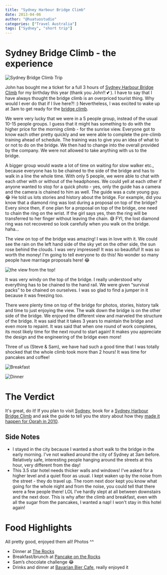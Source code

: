 ```yaml
---
title: "Sydney Harbour Bridge Climb"
date: 2013-04-06
author: "@huatuostudio"
categories: ["Travel Australia"]
tags: ["Sydney", "short trip"]
---
```

# Sydney Bridge Climb - the experience

![Sydney Bridge Climb Trip](https://lh3.googleusercontent.com/dTPV7bDRQYFLLHGqiCMyWyAZsqE2s6ofuvuRC1Fh7AW1eaFEDzXhoxhXsUULeu0Y8tDGNqloriQQ66DIZsdg-Dp7SLuQP85aJw-EIXsOaZ0-ZKCqV9pDkBq7wpXWmu_phTWbT7cGVEqpnmSN0fws6MHT69LgceRva2Zxev9ioVxyXFFw0NpereJLOuAFCh9OwJncNjbhuZ5mb9EK3QJdxYxvV3fi57An7w7ItiLMN7mofRjQW8jALHHeVauFDr1Xpu8CCNN0cGE4UJOYujKmyDGLk99WPIFruEozUevAp2NGOSvHESN81AmGYuXScptYC_MXuBf5PRyCZyy1C7_Cu6qaPM7rN2oG7UInNE4IpNgP_UBn9WsUVJNkpWeld1HuPaEjVeOshsuP3eQROItAs3uwq9SfzF6JIujSIs99alH8lDzlaTc0LTHXRSuqXHnrHYILdbNBKT1UTraOmzVH7bofQyu04C3MUZVpmleQf--sO2bBHiW-5oJBTLyjgYkv2CCW5HVM4nCDGGPRz1Bkm1F_VWygksy1URAwhjmF_4m6MC8wCNfk5vQUyq_zHUwo1KB8sWSj5p644QC9csuw8wRLfjsIIZ02Cehg3ySQ373XggV_hUA79lHPFAXDvTOKWLawjr4cta4VjCp76xouX4EmE7bOPBiE=w434-h423-no)

John has bought me a ticket for a full 3 hours of [Sydney Harbour Bridge Climb](http://www.bridgeclimb.com/) for my birthday this year (thank you John!! 💕 ). I have to say that I have always thought the bridge climb is an overpriced tourist thing. Why would I ever do that if I live here?! :) Nevertheless, I was excited to wake up at 3am to get ready for the [bridge climb](http://www.bridgeclimb.com/).

We were very lucky that we were in a 5 people group, instead of the usual 10-15 people groups. I guess that it might has something to do with the higher price for the morning climb - for the sunrise view. Everyone got to know each other pretty quickly and we were able to complete the pre-climb training ahead of schedule. The training was to give you an idea of what to or not to do on the bridge. We then had to change into the overall provided by the company. We were not allowed to take anything with us to the bridge. 

A bigger group would waste a lot of time on waiting for slow walker etc., because everyone has to be chained to the side of the bridge and has to walk in a line the whole time. With only 5 people, we were able to chat with each other with or without of the headphones. We could yell at each other if anyone wanted to stop for a quick photo - yes, only the guide has a camera and the camera is chained to him as well. The guide was a cute young guy. 😂 He told us lots stories and history about the bridge. For example, did you know that a diamond ring was lost during a proposal on top of the bridge? Every since then, if one plan for a proposal on top of the bridge, one need to chain the ring on the wrist. If the girl says yes, then the ring will be transferred to her finger without leaving the chain. 😅 FYI, the lost diamond ring was not recovered so look carefully when you walk on the bridge. haha…

The view on top of the bridge was amazing! I was in love with it. We could see the rain on the left hand side of the sky yet on the other side, the sun rose behind the clouds. I was very impressed! It was so beautiful! It was so worth the money! I'm going to tell everyone to do this! No wonder so many people have marriage proposals here! 😂  

![the view from the top!](https://lh3.googleusercontent.com/pw/AL9nZEXdeYT8m-b4xJ2gOlevXJb7sWnmLMIHkVICmW7MrYor6vjCU67TZcw-kjpAuZj3qLgvu-2QtFPb39qC591q_MfR8vXuRbLLXZlHHEFRJCka2s3JHKGn2JdawyV7UDf9vtVQ7Sdwjpmk2Fe7tdu9ELvj=w888-h666-no?authuser=0 "the view from the top!")

It was very windy on the top of the bridge. I really understood why everything has to be chained to the hand rail. We were given “survival packs” to be chained on ourselves. I was so glad to find a jumper in it because it was freezing too. 

There were plenty time on top of the bridge for photos, stories, history talk and time to just enjoying the view. The walk down the bridge is on the other side of the bridge. We enjoyed the different view and marveled the structure of the bridge. It was said that it takes 3 years to maintain the bridge and even more to repaint. It was said that when one round of work completes, its most likely time for the next round to start again! It makes you appreciate the design and the engineering of the bridge even more!  

Three of us (Steve & Sam), we have had such a good time that I was totally shocked that the whole climb took more than 2 hours! It was time for pancakes and coffee!


![Breakfast](https://lh3.googleusercontent.com/pw/AL9nZEXvVZfJ52OgG5F-xswZ0YBfsrNRIGc1whtcwmKE7ghKjV3UEuQXbehrsv6m4CmWqyOlBPF57bNLnLLluxdCMOz8uMYYuwlRgkQifHEHjjG2Oph5MS-Ul6iC_RF-oRjHL9L4h2UKFerk2Vi9dbvR-oDg=w620-h658-no?authuser=0 "Breakfast")

![Dinner](https://lh3.googleusercontent.com/pw/AL9nZEX-LNCfAJGpTaeDXC6zV8z_2cp2oRn_zD80y8F_RMdn3JThYyVFIhPV-hnCOqdWTjfbPDXRaICq3edNTNLJoXdy-eQfBoTZsURSwj8FawtfT35LWYOss3E6NEXTWeEoOX6V5DS0SXjII1CRh7vt6SZj=w620-h521-no?authuser=0 "Dinner")

# The Verdict

It's great, do it! If you plan to visit [Sydney](http://australia.gov.au/about-australia/australian-story/sydney-harbour-bridge), book for a [Sydney Harbour Bridge Climb](http://www.bridgeclimb.com/) and ask the guide to tell you the story about how they [made it happen for Oprah in 2010](http://www.smh.com.au/entertainment/tv-and-radio/oprah-climbs-the-sydney-harbour-bridge-20101212-18tr9.html).
## Side Notes
- I stayed in the city because I wanted a short walk to the bridge in the early morning. I've not walked around the city of Sydney at 3am before. Relatively safe, interesting people hanging around the streets at this hour, very different from the day!
- This 3.5 star hotel needs thicker walls and windows! I've asked for a higher level and a quiet floor as usual. I kept waken up by the noise from the street - they do travel up. The room next door kept you know what going for the whole night and from the noise, you could tell that there were a few people there! LOL I've hardly slept at all between downstairs and the next door. This is why after the climb and breakfast, even with all the sugar from the pancakes, I wanted a nap! I won't stay in this hotel again!

# Food Highlights

All pretty good, enjoyed them all! Photos ^^

- Dinner at [The Rocks](http://www.therocks.com/)
- Breakfast/brunch at [Pancake on the Rocks](http://www.pancakesontherocks.com.au/)
- Sam’s chocolate challenge 😂 
- Drinks and dinner at [Bavarian Bier Cafe](http://www.bavarianbiercafe.com/venues/view/14/York-Street), really enjoyed it
